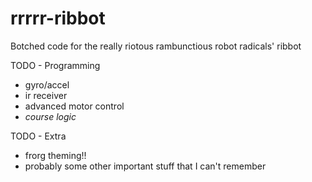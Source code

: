 # rrrrr-ribbot
Botched code for the really riotous rambunctious robot radicals' ribbot

TODO - Programming
- gyro/accel
- ir receiver
- advanced motor control
- *course logic*

TODO - Extra
- frorg theming!!
- probably some other important stuff that I can't remember

